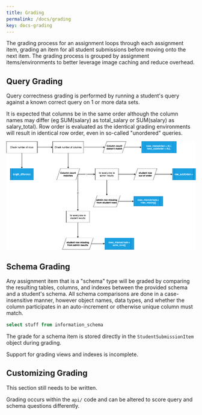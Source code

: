 ```yaml
---
title: Grading
permalink: /docs/grading
key: docs-grading
---
```



The grading process for an assignment loops through each assignment item, grading an item for all student submissions before moving onto the next item.  The grading process is grouped by assignment items/environments to better leverage image caching and reduce overhead.

## Query Grading

Query correctness grading is performed by running a student's query against a known correct query on 1 or more data sets.

It is expected that columns be in the same order although the column names may differ (eg SUM(salary) as total_salary or SUM(salary) as salary_total).  Row order is evaluated as the identical grading environments will result in identical row order, even in so-called "unordered" queries.

![SQLGrader Query Results comparison](/assets/diagrams/querycomparison.png)

## Schema Grading

Any assignment item that is a "schema" type will be graded by comparing the resulting tables, columns, and indexes between the provided schema and a student's schema.  All schema comparisons are done in a case-insensitive manner, however object names, data types, and whether the column participates in an auto-increment or otherwise unique column must match.


```sql
select stuff from information_schema
```

The grade for a schema item is stored directly in the `StudentSubmissionItem` object during grading.




Support for grading views and indexes is incomplete.

## Customizing Grading
This section still needs to be written.

Grading occurs within the `api/` code and can be altered to score query and schema questions differently.